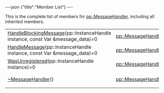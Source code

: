 ---json {"title":"Member List"} ---

This is the complete list of members for <a href="/docs/native-client/pepper_dev/cpp/classpp_1_1_message_handler/" class="el">pp::MessageHandler</a>, including all inherited members.

<table><tbody><tr class="odd"><td><a href="/docs/native-client/pepper_dev/cpp/classpp_1_1_message_handler#a37212226dba86f1bf900016116fabdfe" class="el">HandleBlockingMessage</a>(pp::InstanceHandle instance, const Var &amp;message_data)=0</td><td><a href="/docs/native-client/pepper_dev/cpp/classpp_1_1_message_handler/" class="el">pp::MessageHandler</a></td><td><code> [pure virtual]</code></td></tr><tr class="even"><td><a href="/docs/native-client/pepper_dev/cpp/classpp_1_1_message_handler#a1040f95297420067a69000612bbe6c06" class="el">HandleMessage</a>(pp::InstanceHandle instance, const Var &amp;message_data)=0</td><td><a href="/docs/native-client/pepper_dev/cpp/classpp_1_1_message_handler/" class="el">pp::MessageHandler</a></td><td><code> [pure virtual]</code></td></tr><tr class="odd"><td><a href="/docs/native-client/pepper_dev/cpp/classpp_1_1_message_handler#ac19edb6318796c337865e39d764ed322" class="el">WasUnregistered</a>(pp::InstanceHandle instance)=0</td><td><a href="/docs/native-client/pepper_dev/cpp/classpp_1_1_message_handler/" class="el">pp::MessageHandler</a></td><td><code> [pure virtual]</code></td></tr><tr class="even"><td><a href="/docs/native-client/pepper_dev/cpp/classpp_1_1_message_handler#a7dca8d4b899382782aaa163fb2654b83" class="el">~MessageHandler</a>()</td><td><a href="/docs/native-client/pepper_dev/cpp/classpp_1_1_message_handler/" class="el">pp::MessageHandler</a></td><td><code> [inline, virtual]</code></td></tr></tbody></table>
